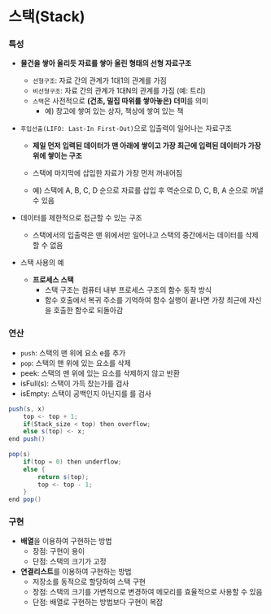 # 스택(Stack)

### 특성

- **물건을 쌓아 올리듯 자료를 쌓아 올린 형태의 선형 자료구조**
  - `선형구조`: 자료 간의 관계가 1대1의 관계를 가짐
  - `비선형구조`: 자료 간의 관계가 1대N의 관계를 가짐 (예: 트리)    
  - `스택`은 사전적으로 **(건초, 밀집 따위를 쌓아놓은) 더미**를 의미
    - 예) 창고에 쌓여 있는 상자, 책상에 쌓여 있는 책	   

- `후입선출(LIFO: Last-In First-Out)`으로 입출력이 일어나는 자료구조

  - **제일 먼저 입력된 데이터가 맨 아래에 쌓이고 가장 최근에 입력된 데이터가 가장 위에 쌓이는 구조**

  - 스택에 마지막에 삽입한 자료가 가장 먼저 꺼내어짐

  - 예) 스택에 A, B, C, D 순으로 자료를 삽입 후 역순으로 D, C, B, A 순으로 꺼낼 수 있음


- 데이터를 제한적으로 접근할 수 있는 구조
  - 스택에서의 입출력은 맨 위에서만 일어나고 스택의 중간에서는 데이터를 삭제할 수 없음

- 스택 사용의 예
  - **프로세스 스택**
    - 스택 구조는 컴퓨터 내부 프로세스 구조의 함수 동작 방식
    - 함수 호출에서 복귀 주소를 기억하여 함수 실행이 끝나면 가장 최근에 자신을 호출한 함수로 되돌아감



### 연산

- `push`: 스택의 맨 위에 요소 e를 추가
- `pop`: 스택의 맨 위에 있는 요소를 삭제
- peek: 스택의 맨 위에 있는 요소를 삭제하지 않고 반환
- isFull(s): 스택이 가득 찼는가를 검사
- isEmpty: 스택이 공백인지 아닌지를 를 검사

```java
push(s, x)
    top <- top + 1;
	if(Stack_size < top) then overflow;
	else s(top) <- x;
end push()
    
pop(s)
    if(top = 0) then underflow;
	else {
      	return s(top);
        top <- top - 1;
    }
end pop()
```



### 구현

- **배열**을 이용하여 구현하는 방법
  - 장점: 구현이 용이
  - 단점: 스택의 크기가 고정
- **연결리스트**를 이용하여 구현하는 방법
  - 저장소를 동적으로 할당하여 스택 구현
  - 장점: 스택의 크기를 가변적으로 변경하여 메모리를 효율적으로 사용할 수 있음
  - 단점: 배열로 구현하는 방법보다 구현이 복잡